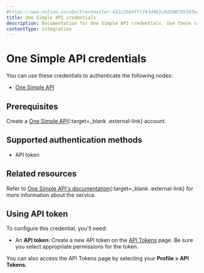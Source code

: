 ```yaml
---
#https://www.notion.so/n8n/Frontmatter-432c2b8dff1f43d4b1c8d20075510fe4
title: One Simple API credentials
description: Documentation for One Simple API credentials. Use these credentials to authenticate One Simple API in n8n, a workflow automation platform.
contentType: integration
---
```

<!-- vale off -->
<!-- Not adding 'Simple' to accept.txt but can't really get away from it here -->
# One Simple API credentials

You can use these credentials to authenticate the following nodes:

- [One Simple API](/integrations/builtin/app-nodes/n8n-nodes-base.onesimpleapi/)

## Prerequisites

Create a [One Simple API](https://onesimpleapi.com/register){:target=_blank .external-link} account.

## Supported authentication methods

- API token

## Related resources

Refer to [One Simple API's documentation](https://onesimpleapi.com/docs){:target=_blank .external-link} for more information about the service.

## Using API token

To configure this credential, you'll need:

- An **API token**: Create a new API token on the [API Tokens](https://onesimpleapi.com/user/api-tokens) page. Be sure you select appropriate permissions for the token.

You can also access the API Tokens page by selecting your **Profile > API Tokens**.

<!-- vale on -->